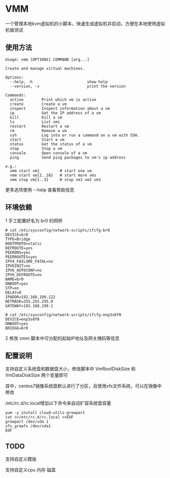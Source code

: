 VMM
====

一个管理本地kvm虚拟机的小脚本，快速生成虚拟机并启动，方便在本地使用虚拟机做测试

使用方法
---------

```
Usage: vmm [OPTIONS] COMMAND [arg...]

Create and manage virtual machines.

Options:
  --help, -h                        show help
  --version, -v                     print the version

Commands:
  active        Print which vm is active
  create        Create a vm
  inspect       Inspect information about a vm
  ip            Get the IP address of a vm
  kill          Kill a vm
  ls            List vms
  restart       Restart a vm
  rm            Remove a vm
  ssh           Log into or run a command on a vm with SSH.
  start         Start a vm
  status        Get the status of a vm
  stop          Stop a vm
  console       Open console of a vm
  ping          Send ping packages to vm's ip address

e.g.:
  vmm start vm1         # start one vm
  vmm start vm{2..10}   # start more vms
  vmm stop vm{1..3}     # stop vm1 vm2 vm3

```

更多选项使用 --help 查看帮助信息

环境依赖
---------

1 手工配置好名为 br0 的网桥

```
# cat /etc/sysconfig/network-scripts/ifcfg-br0
DEVICE=br0
TYPE=Bridge
BOOTPROTO=static
DEFROUTE=yes
PEERDNS=yes
PEERROUTES=yes
IPV4_FAILURE_FATAL=no
IPV6INIT=no
IPV6_AUTOCONF=no
IPV6_DEFROUTE=no
NAME=br0
ONBOOT=yes
STP=on
DELAY=0
IPADDR=192.168.199.122
NETMASK=255.255.255.0
GATEWAY=192.168.199.1

# cat /etc/sysconfig/network-scripts/ifcfg-enp3s0f0
DEVICE=enp3s0f0
ONBOOT=yes
BRIDGE=br0
```

2 修改 vmm 脚本中可分配的起始IP地址及网关掩码等信息

配置说明
--------

支持自定义系统盘和数据盘大小，修改脚本中
VmRootDiskSize 和 VmDataDiskSize 两个变量即可

其中，centos7镜像系统盘默认进行了分区，且使用xfs文件系统，可以在镜像中修改

/etc/rc.d/rc.local增加以下命令来自动扩容系统盘容量

```
yum -y install cloud-utils-growpart
cat >>/etc/rc.d/rc.local <<EOF
growpart /dev/vda 1
xfs_growfs /dev/vda1
EOF
```

TODO
-----

支持自定义模版

支持自定义cpu 内存 磁盘
